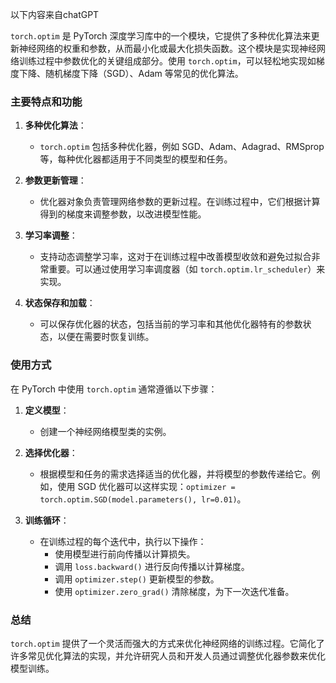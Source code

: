 <span class='notation'>以下内容来自chatGPT</span>

`torch.optim` 是 PyTorch 深度学习库中的一个模块，它提供了多种优化算法来更新神经网络的权重和参数，从而最小化或最大化损失函数。这个模块是实现神经网络训练过程中参数优化的关键组成部分。使用 `torch.optim`，可以轻松地实现如梯度下降、随机梯度下降（SGD）、Adam 等常见的优化算法。

### 主要特点和功能

1. **多种优化算法**：
    
    - `torch.optim` 包括多种优化器，例如 SGD、Adam、Adagrad、RMSprop 等，每种优化器都适用于不同类型的模型和任务。
2. **参数更新管理**：
    
    - 优化器对象负责管理网络参数的更新过程。在训练过程中，它们根据计算得到的梯度来调整参数，以改进模型性能。
3. **学习率调整**：
    
    - 支持动态调整学习率，这对于在训练过程中改善模型收敛和避免过拟合非常重要。可以通过使用学习率调度器（如 `torch.optim.lr_scheduler`）来实现。
4. **状态保存和加载**：
    
    - 可以保存优化器的状态，包括当前的学习率和其他优化器特有的参数状态，以便在需要时恢复训练。

### 使用方式

在 PyTorch 中使用 `torch.optim` 通常遵循以下步骤：

1. **定义模型**：
    
    - 创建一个神经网络模型类的实例。
2. **选择优化器**：
    
    - 根据模型和任务的需求选择适当的优化器，并将模型的参数传递给它。例如，使用 SGD 优化器可以这样实现：`optimizer = torch.optim.SGD(model.parameters(), lr=0.01)`。
3. **训练循环**：
    
    - 在训练过程的每个迭代中，执行以下操作：
        - 使用模型进行前向传播以计算损失。
        - 调用 `loss.backward()` 进行反向传播以计算梯度。
        - 调用 `optimizer.step()` 更新模型的参数。
        - 使用 `optimizer.zero_grad()` 清除梯度，为下一次迭代准备。

### 总结

`torch.optim` 提供了一个灵活而强大的方式来优化神经网络的训练过程。它简化了许多常见优化算法的实现，并允许研究人员和开发人员通过调整优化器参数来优化模型训练。